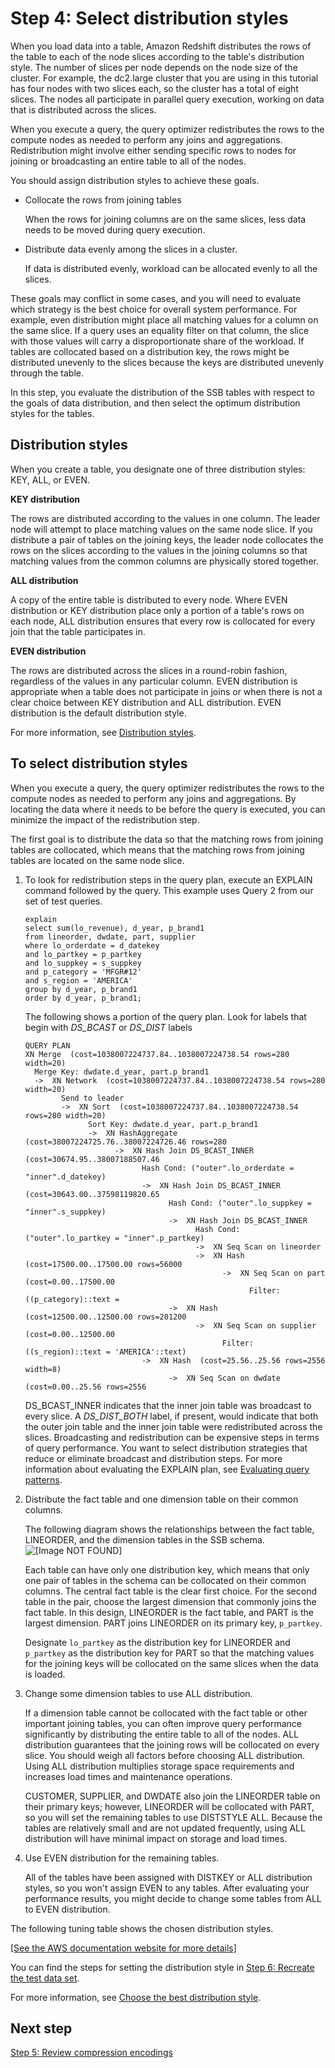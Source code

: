 # Step 4: Select distribution styles<a name="tutorial-tuning-tables-distribution"></a>

When you load data into a table, Amazon Redshift distributes the rows of the table to each of the node slices according to the table's distribution style\. The number of slices per node depends on the node size of the cluster\. For example, the dc2\.large cluster that you are using in this tutorial has four nodes with two slices each, so the cluster has a total of eight slices\. The nodes all participate in parallel query execution, working on data that is distributed across the slices\.

When you execute a query, the query optimizer redistributes the rows to the compute nodes as needed to perform any joins and aggregations\. Redistribution might involve either sending specific rows to nodes for joining or broadcasting an entire table to all of the nodes\. 

You should assign distribution styles to achieve these goals\.
+ Collocate the rows from joining tables 

  When the rows for joining columns are on the same slices, less data needs to be moved during query execution\. 
+ Distribute data evenly among the slices in a cluster\. 

  If data is distributed evenly, workload can be allocated evenly to all the slices\. 

These goals may conflict in some cases, and you will need to evaluate which strategy is the best choice for overall system performance\. For example, even distribution might place all matching values for a column on the same slice\. If a query uses an equality filter on that column, the slice with those values will carry a disproportionate share of the workload\. If tables are collocated based on a distribution key, the rows might be distributed unevenly to the slices because the keys are distributed unevenly through the table\. 

In this step, you evaluate the distribution of the SSB tables with respect to the goals of data distribution, and then select the optimum distribution styles for the tables\.

## Distribution styles<a name="tutorial-tuning-tables-distribution-styles"></a>

When you create a table, you designate one of three distribution styles: KEY, ALL, or EVEN\. 

**KEY distribution** 

The rows are distributed according to the values in one column\. The leader node will attempt to place matching values on the same node slice\. If you distribute a pair of tables on the joining keys, the leader node collocates the rows on the slices according to the values in the joining columns so that matching values from the common columns are physically stored together\. 

**ALL distribution** 

A copy of the entire table is distributed to every node\. Where EVEN distribution or KEY distribution place only a portion of a table's rows on each node, ALL distribution ensures that every row is collocated for every join that the table participates in\. 

**EVEN distribution** 

The rows are distributed across the slices in a round\-robin fashion, regardless of the values in any particular column\. EVEN distribution is appropriate when a table does not participate in joins or when there is not a clear choice between KEY distribution and ALL distribution\. EVEN distribution is the default distribution style\. 

For more information, see [Distribution styles](c_choosing_dist_sort.md)\. 

## To select distribution styles<a name="tutorial-tuning-tables-distribution-to-collocate"></a>

When you execute a query, the query optimizer redistributes the rows to the compute nodes as needed to perform any joins and aggregations\. By locating the data where it needs to be before the query is executed, you can minimize the impact of the redistribution step\. 

The first goal is to distribute the data so that the matching rows from joining tables are collocated, which means that the matching rows from joining tables are located on the same node slice\. 

1. To look for redistribution steps in the query plan, execute an EXPLAIN command followed by the query\. This example uses Query 2 from our set of test queries\. 

   ```
   explain
   select sum(lo_revenue), d_year, p_brand1
   from lineorder, dwdate, part, supplier
   where lo_orderdate = d_datekey
   and lo_partkey = p_partkey
   and lo_suppkey = s_suppkey
   and p_category = 'MFGR#12'
   and s_region = 'AMERICA'
   group by d_year, p_brand1
   order by d_year, p_brand1;
   ```

   The following shows a portion of the query plan\. Look for labels that begin with *DS\_BCAST* or *DS\_DIST* labels

   ```
   QUERY PLAN
   XN Merge  (cost=1038007224737.84..1038007224738.54 rows=280 width=20)
     Merge Key: dwdate.d_year, part.p_brand1
     ->  XN Network  (cost=1038007224737.84..1038007224738.54 rows=280 width=20)
           Send to leader
           ->  XN Sort  (cost=1038007224737.84..1038007224738.54 rows=280 width=20)
                 Sort Key: dwdate.d_year, part.p_brand1
                 ->  XN HashAggregate  (cost=38007224725.76..38007224726.46 rows=280 
                       ->  XN Hash Join DS_BCAST_INNER  (cost=30674.95..38007188507.46 
                             Hash Cond: ("outer".lo_orderdate = "inner".d_datekey)
                             ->  XN Hash Join DS_BCAST_INNER  (cost=30643.00..37598119820.65 
                                   Hash Cond: ("outer".lo_suppkey = "inner".s_suppkey)
                                   ->  XN Hash Join DS_BCAST_INNER  
                                         Hash Cond: ("outer".lo_partkey = "inner".p_partkey)
                                         ->  XN Seq Scan on lineorder  
                                         ->  XN Hash  (cost=17500.00..17500.00 rows=56000 
                                               ->  XN Seq Scan on part  (cost=0.00..17500.00 
                                                     Filter: ((p_category)::text = 
                                   ->  XN Hash  (cost=12500.00..12500.00 rows=201200
                                         ->  XN Seq Scan on supplier  (cost=0.00..12500.00 
                                               Filter: ((s_region)::text = 'AMERICA'::text)
                             ->  XN Hash  (cost=25.56..25.56 rows=2556 width=8)
                                   ->  XN Seq Scan on dwdate  (cost=0.00..25.56 rows=2556
   ```

   DS\_BCAST\_INNER indicates that the inner join table was broadcast to every slice\. A *DS\_DIST\_BOTH* label, if present, would indicate that both the outer join table and the inner join table were redistributed across the slices\. Broadcasting and redistribution can be expensive steps in terms of query performance\. You want to select distribution strategies that reduce or eliminate broadcast and distribution steps\. For more information about evaluating the EXPLAIN plan, see [Evaluating query patterns](t_evaluating_query_patterns.md)\. 

1. Distribute the fact table and one dimension table on their common columns\. 

   The following diagram shows the relationships between the fact table, LINEORDER, and the dimension tables in the SSB schema\.   
![\[Image NOT FOUND\]](http://docs.aws.amazon.com/redshift/latest/dg/images/tutorial-optimize-tables-ssb-data-model-join-keys.png)

   Each table can have only one distribution key, which means that only one pair of tables in the schema can be collocated on their common columns\. The central fact table is the clear first choice\. For the second table in the pair, choose the largest dimension that commonly joins the fact table\. In this design, LINEORDER is the fact table, and PART is the largest dimension\. PART joins LINEORDER on its primary key, `p_partkey`\. 

   Designate `lo_partkey` as the distribution key for LINEORDER and `p_partkey` as the distribution key for PART so that the matching values for the joining keys will be collocated on the same slices when the data is loaded\. 

1. Change some dimension tables to use ALL distribution\. 

   If a dimension table cannot be collocated with the fact table or other important joining tables, you can often improve query performance significantly by distributing the entire table to all of the nodes\. ALL distribution guarantees that the joining rows will be collocated on every slice\. You should weigh all factors before choosing ALL distribution\. Using ALL distribution multiplies storage space requirements and increases load times and maintenance operations\. 

   CUSTOMER, SUPPLIER, and DWDATE also join the LINEORDER table on their primary keys; however, LINEORDER will be collocated with PART, so you will set the remaining tables to use DISTSTYLE ALL\. Because the tables are relatively small and are not updated frequently, using ALL distribution will have minimal impact on storage and load times\. 

1. Use EVEN distribution for the remaining tables\. 

   All of the tables have been assigned with DISTKEY or ALL distribution styles, so you won't assign EVEN to any tables\. After evaluating your performance results, you might decide to change some tables from ALL to EVEN distribution\. 

The following tuning table shows the chosen distribution styles\.

[\[See the AWS documentation website for more details\]](http://docs.aws.amazon.com/redshift/latest/dg/tutorial-tuning-tables-distribution.html)

You can find the steps for setting the distribution style in [Step 6: Recreate the test data set](tutorial-tuning-tables-recreate-test-data.md)\.

For more information, see [Choose the best distribution style](c_best-practices-best-dist-key.md)\.

## Next step<a name="next-step-compression"></a>

[Step 5: Review compression encodings](tutorial-tuning-tables-compression.md)